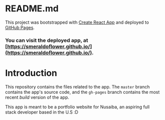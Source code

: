 # README.md

This project was bootstrapped with [Create React App](https://github.com/facebook/create-react-app) and deployed to [GitHub Pages](https://pages.github.com).

### You can visit the deployed app, at [https://smeraldoflower.github.io/](https://smeraldoflower.github.io/).

# Introduction

This repository contains the files related to the app. The `master` branch contains the app's source code, and the `gh-pages` branch contains the most recent *build* version of the app.

This app is meant to be a portfolio website for Nusaiba, an aspiring full stack developer based in the U.S :D
